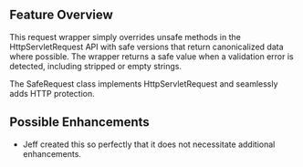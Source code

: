 ## Feature Overview

This request wrapper simply overrides unsafe methods in the
HttpServletRequest API with safe versions that return canonicalized data
where possible. The wrapper returns a safe value when a validation error
is detected, including stripped or empty strings.

The SafeRequest class implements HttpServletRequest and seamlessly adds
HTTP protection.

## Possible Enhancements

  - Jeff created this so perfectly that it does not necessitate
    additional enhancements.